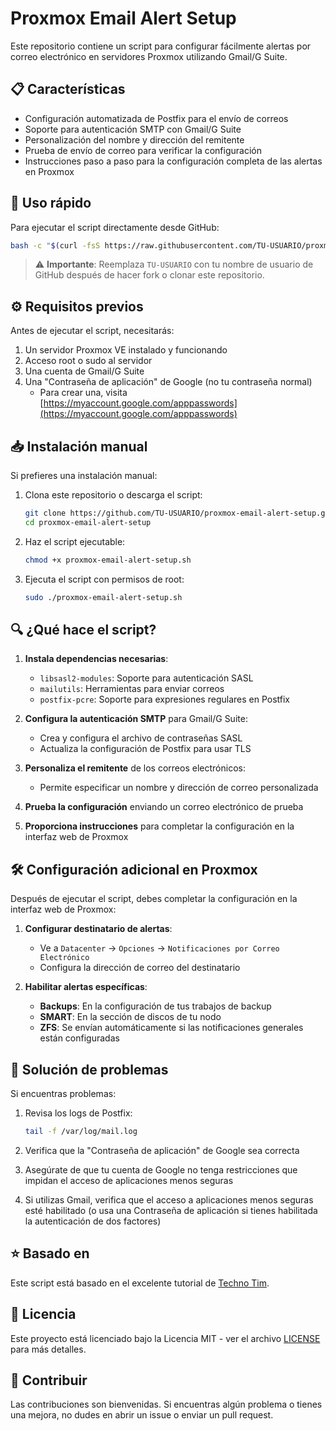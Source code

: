 # Proxmox Email Alert Setup

Este repositorio contiene un script para configurar fácilmente alertas por correo electrónico en servidores Proxmox utilizando Gmail/G Suite.

## 📋 Características

- Configuración automatizada de Postfix para el envío de correos
- Soporte para autenticación SMTP con Gmail/G Suite
- Personalización del nombre y dirección del remitente
- Prueba de envío de correo para verificar la configuración
- Instrucciones paso a paso para la configuración completa de las alertas en Proxmox

## 🚀 Uso rápido

Para ejecutar el script directamente desde GitHub:

```bash
bash -c "$(curl -fsS https://raw.githubusercontent.com/TU-USUARIO/proxmox-email-alert-setup/main/proxmox-email-alert-setup.sh)"
```

> ⚠️ **Importante**: Reemplaza `TU-USUARIO` con tu nombre de usuario de GitHub después de hacer fork o clonar este repositorio.

## ⚙️ Requisitos previos

Antes de ejecutar el script, necesitarás:

1. Un servidor Proxmox VE instalado y funcionando
2. Acceso root o sudo al servidor
3. Una cuenta de Gmail/G Suite
4. Una "Contraseña de aplicación" de Google (no tu contraseña normal)
   - Para crear una, visita [https://myaccount.google.com/apppasswords](https://myaccount.google.com/apppasswords)

## 📥 Instalación manual

Si prefieres una instalación manual:

1. Clona este repositorio o descarga el script:

   ```bash
   git clone https://github.com/TU-USUARIO/proxmox-email-alert-setup.git
   cd proxmox-email-alert-setup
   ```

2. Haz el script ejecutable:

   ```bash
   chmod +x proxmox-email-alert-setup.sh
   ```

3. Ejecuta el script con permisos de root:

   ```bash
   sudo ./proxmox-email-alert-setup.sh
   ```

## 🔍 ¿Qué hace el script?

1. **Instala dependencias necesarias**:
   - `libsasl2-modules`: Soporte para autenticación SASL
   - `mailutils`: Herramientas para enviar correos
   - `postfix-pcre`: Soporte para expresiones regulares en Postfix

2. **Configura la autenticación SMTP** para Gmail/G Suite:
   - Crea y configura el archivo de contraseñas SASL
   - Actualiza la configuración de Postfix para usar TLS

3. **Personaliza el remitente** de los correos electrónicos:
   - Permite especificar un nombre y dirección de correo personalizada

4. **Prueba la configuración** enviando un correo electrónico de prueba

5. **Proporciona instrucciones** para completar la configuración en la interfaz web de Proxmox

## 🛠️ Configuración adicional en Proxmox

Después de ejecutar el script, debes completar la configuración en la interfaz web de Proxmox:

1. **Configurar destinatario de alertas**:
   - Ve a `Datacenter` -> `Opciones` -> `Notificaciones por Correo Electrónico`
   - Configura la dirección de correo del destinatario

2. **Habilitar alertas específicas**:
   - **Backups**: En la configuración de tus trabajos de backup
   - **SMART**: En la sección de discos de tu nodo
   - **ZFS**: Se envían automáticamente si las notificaciones generales están configuradas

## 📝 Solución de problemas

Si encuentras problemas:

1. Revisa los logs de Postfix:

   ```bash
   tail -f /var/log/mail.log
   ```

2. Verifica que la "Contraseña de aplicación" de Google sea correcta

3. Asegúrate de que tu cuenta de Google no tenga restricciones que impidan el acceso de aplicaciones menos seguras

4. Si utilizas Gmail, verifica que el acceso a aplicaciones menos seguras esté habilitado (o usa una Contraseña de aplicación si tienes habilitada la autenticación de dos factores)

## ⭐ Basado en

Este script está basado en el excelente tutorial de [Techno Tim](https://technotim.live/posts/proxmox-alerts/).

## 📄 Licencia

Este proyecto está licenciado bajo la Licencia MIT - ver el archivo [LICENSE](LICENSE) para más detalles.

## 🤝 Contribuir

Las contribuciones son bienvenidas. Si encuentras algún problema o tienes una mejora, no dudes en abrir un issue o enviar un pull request.
